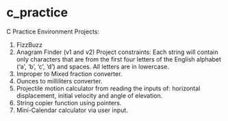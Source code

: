 # c_practice
C Practice Environment
Projects:
1. FizzBuzz
2. Anagram Finder (v1 and v2)
   Project constraints: Each string will contain only characters that are from the first four letters of the English alphabet (‘a’, ‘b’, ‘c’, ‘d’) and spaces. All letters are in lowercase.
3. Improper to Mixed fraction converter.
4. Ounces to milliliters converter.
5. Projectile motion calculator from reading the inputs of: horizontal displacement, initial velocity and angle of elevation.
6. String copier function using pointers.
7. Mini-Calendar calculator via user input.
